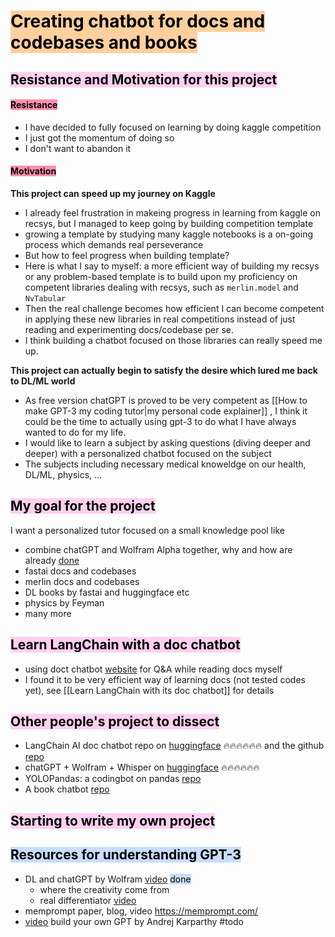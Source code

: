 
# <mark style="background: #FFB86CA6;">Creating chatbot for docs and codebases and books</mark> 

## <mark style="background: #FFB8EBA6;">Resistance and Motivation for this project</mark> 

#### <mark style="background: #FF5582A6;">Resistance</mark> 
- I have decided to fully focused on learning by doing kaggle competition
- I just got the momentum of doing so
- I don't want to abandon it

#### <mark style="background: #FF5582A6;">Motivation</mark> 

**This project can speed up my journey on Kaggle**
- I already feel frustration in makeing progress in learning from kaggle on recsys, but I managed to keep going by building competition template
- growing a template by studying many kaggle notebooks is a on-going process which demands real perseverance
- But how to feel progress when building template?
- Here is what I say to myself: a more efficient way of building my recsys or any problem-based template is to build upon my proficiency on competent libraries dealing with recsys, such as `merlin.model` and `NvTabular`
- Then the real challenge becomes how efficient I can become competent in applying these new libraries in real competitions instead of just reading and experimenting docs/codebase per se.
- I think building a chatbot focused on those libraries can really speed me up.

**This project can actually begin to satisfy the desire which lured me back to DL/ML world**
- As free version chatGPT is proved to be very competent as [[How to make GPT-3 my coding tutor|my personal code explainer]] , I think it could be the time to actually using gpt-3 to do what I have always wanted to do for my life.
- I would like to learn a subject by asking questions (diving deeper and deeper) with a personalized chatbot focused on the subject
- The subjects including necessary medical knoweldge on our health, DL/ML, physics, ...


## <mark style="background: #FFB8EBA6;">My goal for the project</mark> 

I want a personalized tutor focused on a small knowledge pool like 
- combine chatGPT and Wolfram Alpha together, why and how are already [done](https://twitter.com/renegadesilicon/status/1618918469805965312)
- fastai docs and codebases
- merlin docs and codebases
- DL books by fastai and huggingface etc
- physics by Feyman 
- many more


## <mark style="background: #FFB8EBA6;">Learn LangChain with a doc chatbot</mark> 

- using doct chatbot [website](https://chat.langchain.dev/) for Q&A  while reading docs myself
- I found it to be very efficient way of learning docs (not tested codes yet), see [[Learn LangChain with its doc chatbot]] for details


## <mark style="background: #FFB8EBA6;">Other people's project to dissect</mark> 

- LangChain AI doc chatbot repo on  [huggingface](https://huggingface.co/spaces/hwchase17/chat-langchain) 🔥🔥🔥🔥🔥🔥 and the github [repo](git@github.com:hwchase17/chat-langchain.git) 
- chatGPT + Wolfram + Whisper on [huggingface](https://huggingface.co/spaces/JavaFXpert/Chat-GPT-LangChain) 🔥🔥🔥🔥🔥🔥
- YOLOPandas: a codingbot on pandas [repo](https://github.com/ccurme/yolopandas) 
- A book chatbot  [repo](https://github.com/slavingia/askmybook) 


## <mark style="background: #FFB8EBA6;">Starting to write my own project</mark> 





## <mark style="background: #ADCCFFA6;">Resources for understanding GPT-3</mark> 

- DL and chatGPT by Wolfram [video](https://youtu.be/zLnhg9kir3Q?t=1682) <mark style="background: #ADCCFFA6;">done</mark> 
	- where the creativity come from
	- real differentiator [video](https://youtu.be/zLnhg9kir3Q?t=2463)
- memprompt paper, blog, video https://memprompt.com/
- [video](https://youtu.be/kCc8FmEb1nY) build your own GPT by Andrej Karparthy #todo 

